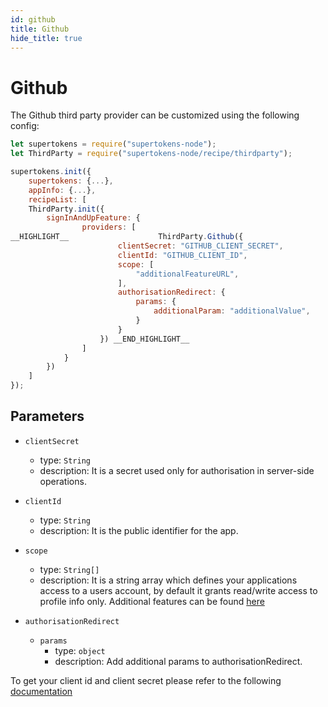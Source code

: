 ```yaml
---
id: github
title: Github
hide_title: true
---
```


# Github

The Github third party provider can be customized using the following config:

```js
let supertokens = require("supertokens-node");
let ThirdParty = require("supertokens-node/recipe/thirdparty");

supertokens.init({
    supertokens: {...},
    appInfo: {...},
    recipeList: [
    ThirdParty.init({
        signInAndUpFeature: {
                providers: [
__HIGHLIGHT__                    ThirdParty.Github({
                        clientSecret: "GITHUB_CLIENT_SECRET",
                        clientId: "GITHUB_CLIENT_ID",
                        scope: [
                            "additionalFeatureURL",
                        ],
                        authorisationRedirect: {
                            params: {
                                additionalParam: "additionalValue",
                            }
                        }
                    }) __END_HIGHLIGHT__
                ]
            } 
        })
    ]
});
```

## Parameters

- `clientSecret`
  - type: `String`
  - description: It is a secret used only for authorisation in server-side operations.

- `clientId`
  - type: `String`
  - description: It is the public identifier for the app.

- `scope`
  - type: `String[]`
  - description: It is a string array which defines your applications access to a users account, by default it grants read/write access to profile info only. Additional features can be found [here](https://docs.github.com/en/developers/apps/scopes-for-oauth-apps)

- `authorisationRedirect`
  - `params`
    - type: `object`
    - description: Add additional params to authorisationRedirect.

<div class="specialNote" style="margin-bottom: 40px">
To get your client id and client secret please refer to the following
<a href="https://docs.github.com/en/developers/apps/creating-an-oauth-app" rel="noopener noreferrer" target="_blank" >documentation</a>
</div>
